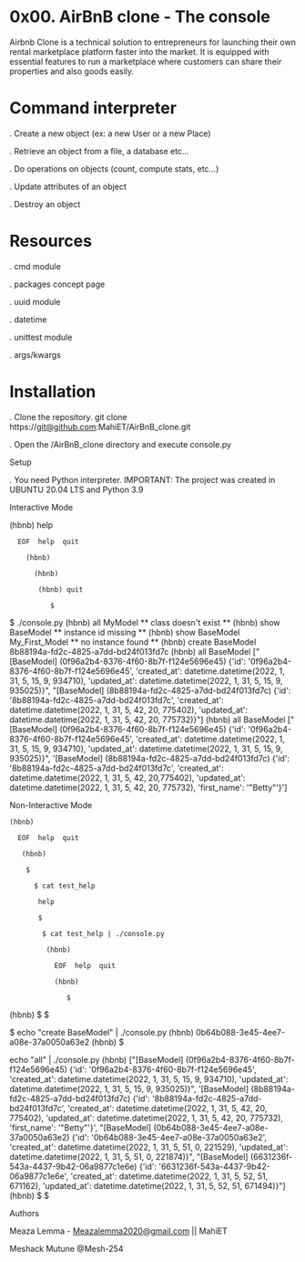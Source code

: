 # 0x00. AirBnB clone - The console

Airbnb Clone is a technical solution to entrepreneurs for launching their own rental marketplace platform faster into the market. It is equipped with essential features to run a marketplace where customers can share their properties and also goods easily.

Command interpreter
=

. Create a new object (ex: a new User or a new Place)

. Retrieve an object from a file, a database etc…

. Do operations on objects (count, compute stats, etc…)

. Update attributes of an object

. Destroy an object

# Resources

. cmd module

. packages concept page

. uuid module

. datetime

. unittest module

. args/kwargs

Installation
=
.  Clone the repository. git clone https://git@github.com:MahiET/AirBnB_clone.git

.  Open the /AirBnB_clone directory and execute console.py

Setup

.  You need Python interpreter. IMPORTANT: The project was created in UBUNTU  20.04  LTS and Python 3.9

Interactive Mode

   (hbnb) help

      EOF  help  quit

        (hbnb) 

          (hbnb) 

           (hbnb) quit
    
              $


$ ./console.py
(hbnb) all MyModel
** class doesn't exist **
(hbnb) show BaseModel
** instance id missing **
(hbnb) show BaseModel My_First_Model
** no instance found **
(hbnb)  create BaseModel
8b88194a-fd2c-4825-a7dd-bd24f013fd7c
(hbnb) all BaseModel
["[BaseModel] (0f96a2b4-8376-4f60-8b7f-f124e5696e45) {'id': '0f96a2b4-8376-4f60-8b7f-f124e5696e45', 'created_at': datetime.datetime(2022, 1, 31, 5, 15, 9, 934710), 'updated_at': datetime.datetime(2022, 1, 31, 5, 15, 9, 935025)}", "[BaseModel] (8b88194a-fd2c-4825-a7dd-bd24f013fd7c) {'id': '8b88194a-fd2c-4825-a7dd-bd24f013fd7c', 'created_at': datetime.datetime(2022, 1, 31, 5, 42, 20, 775402), 'updated_at': datetime.datetime(2022, 1, 31, 5, 42, 20, 775732)}"]
(hbnb) all BaseModel
["[BaseModel] (0f96a2b4-8376-4f60-8b7f-f124e5696e45) {'id': '0f96a2b4-8376-4f60-8b7f-f124e5696e45', 'created_at': datetime.datetime(2022, 1, 31, 5, 15, 9, 934710), 'updated_at': datetime.datetime(2022, 1, 31, 5, 15, 9, 935025)}", '[BaseModel] (8b88194a-fd2c-4825-a7dd-bd24f013fd7c) {\'id\': \'8b88194a-fd2c-4825-a7dd-bd24f013fd7c\', \'created_at\': datetime.datetime(2022, 1, 31, 5, 42, 20,775402), \'updated_at\': datetime.datetime(2022, 1, 31, 5, 42, 20, 775732), \'first_name\': \'"Betty"\'}']



Non-Interactive Mode

    (hbnb)

      EOF  help  quit

       (hbnb) 

        $

          $ cat test_help

           help

           $

            $ cat test_help | ./console.py

             (hbnb)

               EOF  help  quit

               (hbnb)

                  $


(hbnb) $
$

$ echo "create BaseModel" | ./console.py
(hbnb) 0b64b088-3e45-4ee7-a08e-37a0050a63e2
(hbnb) $

echo "all" | ./console.py
(hbnb) ["[BaseModel] (0f96a2b4-8376-4f60-8b7f-f124e5696e45) {'id': '0f96a2b4-8376-4f60-8b7f-f124e5696e45', 'created_at': datetime.datetime(2022, 1, 31, 5, 15, 9, 934710), 'updated_at': datetime.datetime(2022, 1, 31, 5, 15, 9, 935025)}", '[BaseModel] (8b88194a-fd2c-4825-a7dd-bd24f013fd7c) {\'id\': \'8b88194a-fd2c-4825-a7dd-bd24f013fd7c\', \'created_at\': datetime.datetime(2022, 1, 31, 5, 42, 20, 775402), \'updated_at\': datetime.datetime(2022, 1, 31, 5, 42, 20, 775732), \'first_name\': \'"Betty"\'}', "[BaseModel] (0b64b088-3e45-4ee7-a08e-37a0050a63e2) {'id': '0b64b088-3e45-4ee7-a08e-37a0050a63e2', 'created_at': datetime.datetime(2022, 1, 31, 5, 51, 0, 221529), 'updated_at': datetime.datetime(2022, 1, 31, 5, 51, 0, 221874)}", "[BaseModel] (6631236f-543a-4437-9b42-06a9877c1e6e) {'id': '6631236f-543a-4437-9b42-06a9877c1e6e', 'created_at': datetime.datetime(2022, 1, 31, 5, 52, 51, 671162), 'updated_at': datetime.datetime(2022, 1, 31, 5, 52, 51, 671494)}"]
(hbnb) $
$
	       

  Authors

Meaza Lemma - Meazalemma2020@gmail.com || MahiET

Meshack Mutune  @Mesh-254




      
